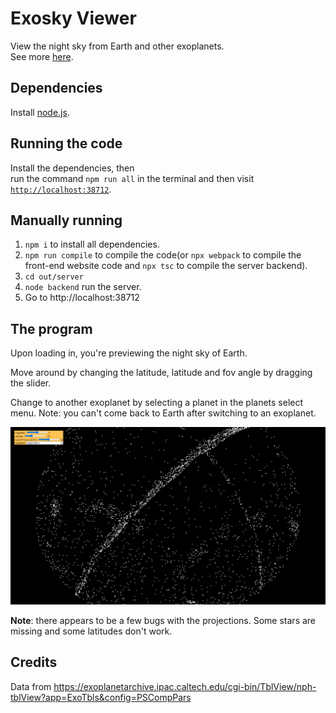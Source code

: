 # Exosky Viewer
View the night sky from Earth and other exoplanets.\
See more [here](#the-program).

## Dependencies
Install [node.js](https://nodejs.org/en/download/).

## Running the code
Install the dependencies, then\
run the command `npm run all` in the terminal and then visit [`http://localhost:38712`](http://localhost:38712).

## Manually running
1. `npm i` to install all dependencies.
2. `npm run compile` to compile the code(or `npx webpack` to compile the front-end website code and `npx tsc` to compile the server backend).
3. `cd out/server`
4. `node backend` run the server.
5. Go to http://localhost:38712 

## The program
Upon loading in, you're previewing the night sky of Earth.

Move around by changing the latitude, latitude and fov angle by dragging the slider.

Change to another exoplanet by selecting a planet in the planets select menu. Note: you can't come back to Earth after switching to an exoplanet.

![demo image](preview.png)

**Note**: there appears to be a few bugs with the projections. Some stars are missing and some latitudes don't work.

## Credits
Data from https://exoplanetarchive.ipac.caltech.edu/cgi-bin/TblView/nph-tblView?app=ExoTbls&config=PSCompPars 